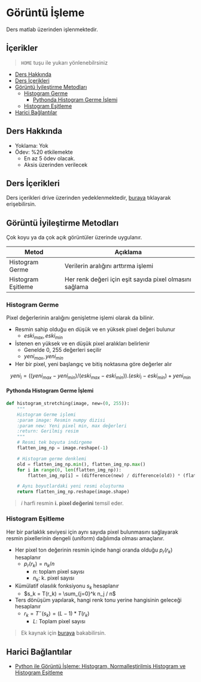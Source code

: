# Görüntü İşleme <!-- omit in toc -->

Ders matlab üzerinden işlenmektedir.

## İçerikler <!-- omit in toc -->

> `HOME` tuşu ile yukarı yönlenebilrsiniz

- [Ders Hakkında](#ders-hakk%C4%B1nda)
- [Ders İçerikleri](#ders-i%CC%87%C3%A7erikleri)
- [Görüntü İyileştirme Metodları](#g%C3%B6r%C3%BCnt%C3%BC-i%CC%87yile%C5%9Ftirme-metodlar%C4%B1)
  - [Histogram Germe](#histogram-germe)
    - [Pythonda Histogram Germe İşlemi](#pythonda-histogram-germe-i%CC%87%C5%9Flemi)
  - [Histogram Eşitleme](#histogram-e%C5%9Fitleme)
- [Harici Bağlantılar](#harici-ba%C4%9Flant%C4%B1lar)

## Ders Hakkında

- Yoklama: Yok
- Ödev: %20 etkilemekte
  - En az 5 ödev olacak.
  - Aksis üzerinden verilecek

## Ders İçerikleri

Ders içerikleri drive üzerinden yedeklenmektedir, [buraya](https://drive.google.com/open?id=1Ma1V8w584R9ISva9XpH9OQcr2wsrmS20) tıklayarak erişebilirsin.

## Görüntü İyileştirme Metodları

Çok koyu ya da çok açık görüntüler üzerinde uygulanır.

| Metod              | Açıklama                                                |
| ------------------ | ------------------------------------------------------- |
| Histogram Germe    | Verilerin aralığını arttırma işlemi                     |
| Histogram Eşitleme | Her renk değeri için eşit sayıda pixel olmasını sağlama |

### Histogram Germe

Pixel değerlerinin aralığını genişletme işlemi olarak da bilinir.

- Resmin sahip olduğu en düşük ve en yüksek pixel değeri bulunur
  - $eski_{max}, eski_{min}$
- İstenen en yüksek ve en düşük pixel aralıkları belirlenir
  - Genelde 0, 255 değerleri seçilir
  - $yeni_{max}, yeni_{min}$
- Her bir pixel, yeni başlangıç ve bitiş noktasına göre değerler alır

$$
yeni_i = ((yeni_{max} - yeni_{min}) / (eski_{max} - eski_{min})) . (eski_i - eski_{min}) + yeni_{min}
$$

#### Pythonda Histogram Germe İşlemi

```py
def histogram_stretching(image, new=(0, 255)):
    """
    Histogram Germe işlemi
    :param image: Resmin numpy dizisi
    :param new: Yeni pixel min, max değerleri
    :return: Gerilmiş resim
    """
    # Resmi tek boyuta indirgeme
    flatten_img_np = image.reshape(-1)

    # Histogram germe denklemi
    old = flatten_img_np.min(), flatten_img_np.max()
    for i in range(0, len(flatten_img_np)):
        flatten_img_np[i] = (difference(new) / difference(old)) * (flatten_img_np[i] - old[0]) + new[0]

    # Aynı boyutlardaki yeni resmi oluşturma
    return flatten_img_np.reshape(image.shape)
```

> $i$ harfi resmin **i. pixel değerini** temsil eder.

### Histogram Eşitleme

Her bir parlaklık seviyesi için aynı sayıda pixel bulunmasını sağlayarak resmin pixellerinin dengeli (uniform) dağılımda olması amaçlanır.

- Her pixel ton değerinin resmin içinde hangi oranda olduğu $p_r(r_k)$ hesaplanır
  - $p_r(r_k) = n_k / n$
    - $n$: toplam pixel sayısı
    - $n_k$: k. pixel sayısı
- Kümülatif olasılık fonksiyonu $s_k$ hesaplanır
  - $s_k = T(r_k) = \sum_{j=0}^k n_j / n$
- Ters dönüşüm yapılarak, hangi renk tonu yerine hangisinin geleceği hesaplanır
  - $r_k = T^-(s_k) = (L - 1) * T(r_k)$
    - $L$: Toplam pixel sayısı

> Ek kaynak için [buraya](https://opencv-python-tutroals.readthedocs.io/en/latest/py_tutorials/py_imgproc/py_histograms/py_histogram_equalization/py_histogram_equalization.html) bakabilirsin.

## Harici Bağlantılar

- [Python ile Görüntü İşleme: Histogram, Normalleştirilmiş Histogram ve Histogram Eşitleme](https://medium.com/@sddkal/python-ile-g%C3%B6r%C3%BCnt%C3%BC-i%CC%87%C5%9Fleme-histogram-normalle%C5%9Ftirilmi%C5%9F-histogram-ve-histogram-e%C5%9Fitleme-3d0052174f1f)